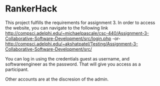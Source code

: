 # RankerHack
This project fulfills the requirements for assignment 3. In order to access the website, you can navigate to the following link
  http://compsci.adelphi.edu/~michaelpascale/csc-440/Assignment-3-Collaborative-Software-Development/src/login.php
                      -or-
  http://compsci.adelphi.edu/~akshatpatel/Testing/Assignment-3-Collaborative-Software-Development/src/
  
You can log in using the credentials guest as username, and softwareengineer as the password. That will give you access as a participant.

Other accounts are at the discresion of the admin.

